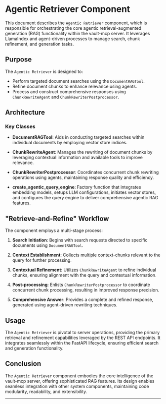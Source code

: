 # Agentic Retriever Component

This document describes the `Agentic Retriever` component, which is responsible for orchestrating the core agentic retrieval-augmented generation (RAG) functionality within the vault-mcp server. It leverages LlamaIndex and agent-driven processes to manage search, chunk refinement, and generation tasks.

## Purpose

The `Agentic Retriever` is designed to:

- Perform targeted document searches using the `DocumentRAGTool`.
- Refine document chunks to enhance relevance using agents.
- Process and construct comprehensive responses using `ChunkRewriteAgent` and `ChunkRewriterPostprocessor`.

## Architecture

### Key Classes

- **DocumentRAGTool**: Aids in conducting targeted searches within individual documents by employing vector store indices.

- **ChunkRewriteAgent**: Manages the rewriting of document chunks by leveraging contextual information and available tools to improve relevance.

- **ChunkRewriterPostprocessor**: Coordinates concurrent chunk rewriting operations using agents, maintaining response quality and efficiency.

- **create_agentic_query_engine**: Factory function that integrates embedding models, setups LLM configurations, initiates vector stores, and configures the query engine to deliver comprehensive agentic RAG features.

## "Retrieve-and-Refine" Workflow

The component employs a multi-stage process:

1. **Search Initiation**: Begins with search requests directed to specific documents using `DocumentRAGTool`.

2. **Context Establishment**: Collects multiple context-chunks relevant to the query for further processing.

3. **Contextual Refinement**: Utilizes `ChunkRewriteAgent` to refine individual chunks, ensuring alignment with the query and contextual information.

4. **Post-processing**: Enlists `ChunkRewriterPostprocessor` to coordinate concurrent chunk processing, resulting in improved response precision.

5. **Comprehensive Answer**: Provides a complete and refined response, generated using agent-driven rewriting techniques.

## Usage

The `Agentic Retriever` is pivotal to server operations, providing the primary retrieval and refinement capabilities leveraged by the REST API endpoints. It integrates seamlessly within the FastAPI lifecycle, ensuring efficient search and generation functionality.

## Conclusion

The `Agentic Retriever` component embodies the core intelligence of the vault-mcp server, offering sophisticated RAG features. Its design enables seamless integration with other system components, maintaining code modularity, readability, and extensibility.

---
